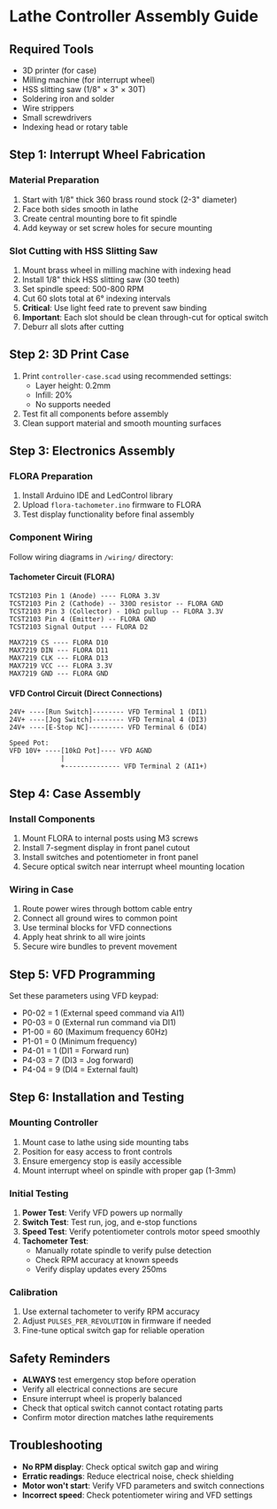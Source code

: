 # Lathe Controller Assembly Guide

## Required Tools
- 3D printer (for case)
- Milling machine (for interrupt wheel)
- HSS slitting saw (1/8" × 3" × 30T)
- Soldering iron and solder
- Wire strippers
- Small screwdrivers
- Indexing head or rotary table

## Step 1: Interrupt Wheel Fabrication

### Material Preparation
1. Start with 1/8" thick 360 brass round stock (2-3" diameter)
2. Face both sides smooth in lathe
3. Create central mounting bore to fit spindle
4. Add keyway or set screw holes for secure mounting

### Slot Cutting with HSS Slitting Saw
1. Mount brass wheel in milling machine with indexing head
2. Install 1/8" thick HSS slitting saw (30 teeth)
3. Set spindle speed: 500-800 RPM
4. Cut 60 slots total at 6° indexing intervals
5. **Critical**: Use light feed rate to prevent saw binding
6. **Important**: Each slot should be clean through-cut for optical switch
7. Deburr all slots after cutting

## Step 2: 3D Print Case
1. Print `controller-case.scad` using recommended settings:
   - Layer height: 0.2mm
   - Infill: 20%
   - No supports needed
2. Test fit all components before assembly
3. Clean support material and smooth mounting surfaces

## Step 3: Electronics Assembly

### FLORA Preparation
1. Install Arduino IDE and LedControl library
2. Upload `flora-tachometer.ino` firmware to FLORA
3. Test display functionality before final assembly

### Component Wiring
Follow wiring diagrams in `/wiring/` directory:

#### Tachometer Circuit (FLORA)
```
TCST2103 Pin 1 (Anode) ---- FLORA 3.3V
TCST2103 Pin 2 (Cathode) -- 330Ω resistor -- FLORA GND
TCST2103 Pin 3 (Collector) - 10kΩ pullup -- FLORA 3.3V
TCST2103 Pin 4 (Emitter) -- FLORA GND
TCST2103 Signal Output --- FLORA D2

MAX7219 CS ---- FLORA D10
MAX7219 DIN --- FLORA D11  
MAX7219 CLK --- FLORA D13
MAX7219 VCC --- FLORA 3.3V
MAX7219 GND --- FLORA GND
```

#### VFD Control Circuit (Direct Connections)
```
24V+ ----[Run Switch]-------- VFD Terminal 1 (DI1)
24V+ ----[Jog Switch]-------- VFD Terminal 4 (DI3)  
24V+ ----[E-Stop NC]--------- VFD Terminal 6 (DI4)

Speed Pot:
VFD 10V+ ----[10kΩ Pot]---- VFD AGND
             |
             +-------------- VFD Terminal 2 (AI1+)
```

## Step 4: Case Assembly

### Install Components
1. Mount FLORA to internal posts using M3 screws
2. Install 7-segment display in front panel cutout
3. Install switches and potentiometer in front panel
4. Secure optical switch near interrupt wheel mounting location

### Wiring in Case
1. Route power wires through bottom cable entry
2. Connect all ground wires to common point
3. Use terminal blocks for VFD connections
4. Apply heat shrink to all wire joints
5. Secure wire bundles to prevent movement

## Step 5: VFD Programming

Set these parameters using VFD keypad:
- P0-02 = 1 (External speed command via AI1)
- P0-03 = 0 (External run command via DI1)  
- P1-00 = 60 (Maximum frequency 60Hz)
- P1-01 = 0 (Minimum frequency)
- P4-01 = 1 (DI1 = Forward run)
- P4-03 = 7 (DI3 = Jog forward)
- P4-04 = 9 (DI4 = External fault)

## Step 6: Installation and Testing

### Mounting Controller
1. Mount case to lathe using side mounting tabs
2. Position for easy access to front controls
3. Ensure emergency stop is easily accessible
4. Mount interrupt wheel on spindle with proper gap (1-3mm)

### Initial Testing
1. **Power Test**: Verify VFD powers up normally
2. **Switch Test**: Test run, jog, and e-stop functions
3. **Speed Test**: Verify potentiometer controls motor speed smoothly
4. **Tachometer Test**: 
   - Manually rotate spindle to verify pulse detection
   - Check RPM accuracy at known speeds
   - Verify display updates every 250ms

### Calibration
1. Use external tachometer to verify RPM accuracy
2. Adjust `PULSES_PER_REVOLUTION` in firmware if needed
3. Fine-tune optical switch gap for reliable operation

## Safety Reminders
- **ALWAYS** test emergency stop before operation
- Verify all electrical connections are secure
- Ensure interrupt wheel is properly balanced
- Check that optical switch cannot contact rotating parts
- Confirm motor direction matches lathe requirements

## Troubleshooting
- **No RPM display**: Check optical switch gap and wiring
- **Erratic readings**: Reduce electrical noise, check shielding
- **Motor won't start**: Verify VFD parameters and switch connections
- **Incorrect speed**: Check potentiometer wiring and VFD settings